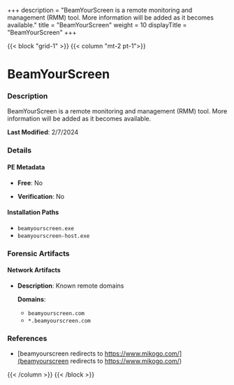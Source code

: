 +++
description = "BeamYourScreen is a remote monitoring and management (RMM) tool. More information will be added as it becomes available."
title = "BeamYourScreen"
weight = 10
displayTitle = "BeamYourScreen"
+++


{{< block "grid-1" >}}
{{< column "mt-2 pt-1">}}

# BeamYourScreen


### Description

BeamYourScreen is a remote monitoring and management (RMM) tool. More information will be added as it becomes available.



**Last Modified**: 2/7/2024

### Details


#### PE Metadata


- **Free**: No

- **Verification**: No




#### Installation Paths
- `beamyourscreen.exe`
- `beamyourscreen-host.exe`

### Forensic Artifacts




#### Network Artifacts

- **Description**: Known remote domains

  **Domains**:
    - `beamyourscreen.com`
    - `*.beamyourscreen.com`





### References
- [beamyourscreen redirects to https://www.mikogo.com/](beamyourscreen redirects to https://www.mikogo.com/)



{{< /column >}}
{{< /block >}}
